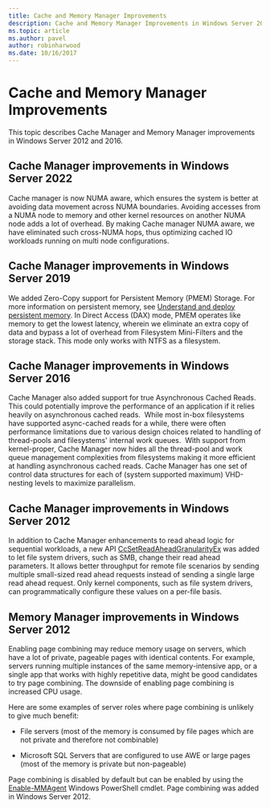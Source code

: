 ```yaml
---
title: Cache and Memory Manager Improvements
description: Cache and Memory Manager Improvements in Windows Server 2016
ms.topic: article
ms.author: pavel
author: robinharwood
ms.date: 10/16/2017
---
```


# Cache and Memory Manager Improvements

This topic describes Cache Manager and Memory Manager improvements in Windows Server 2012 and 2016.

## Cache Manager improvements in Windows Server 2022
Cache manager is now NUMA aware, which ensures the system is better at avoiding data movement across NUMA boundaries. Avoiding accesses from a NUMA node to memory and other kernel resources on another NUMA node adds a lot of overhead. By making Cache manager NUMA aware, we have eliminated such cross-NUMA hops, thus optimizing cached IO workloads running on multi node configurations.

## Cache Manager improvements in Windows Server 2019
We added Zero-Copy support for Persistent Memory (PMEM) Storage.  For more information on persistent memory, see [Understand and deploy persistent memory](/azure-stack/hci/concepts/deploy-persistent-memory).
In Direct Access (DAX) mode, PMEM operates like memory to get the lowest latency, wherein we eliminate an extra copy of data and bypass a lot of overhead from Filesystem Mini-Filters and the storage stack. This mode only works with NTFS as a filesystem.

## Cache Manager improvements in Windows Server 2016
Cache Manager also added support for true Asynchronous Cached Reads.
This could potentially improve the performance of an application if it relies heavily on asynchronous cached reads.  While most in-box filesystems have supported async-cached reads for a while, there were often performance limitations due to various design choices related to handling of thread-pools and filesystems' internal work queues.  With support from kernel-proper, Cache Manager now hides all the thread-pool and work queue management complexities from filesystems making it more efficient at handling asynchronous cached reads. Cache Manager has one set of control data structures for each of (system supported maximum) VHD-nesting levels to maximize parallelism.


## Cache Manager improvements in Windows Server 2012
In addition to Cache Manager enhancements to read ahead logic for sequential workloads, a new API [CcSetReadAheadGranularityEx](/windows-hardware/drivers/ifs/ccsetreadaheadgranularityex) was added to let file system drivers, such as SMB, change their read ahead parameters. It allows better throughput for remote file scenarios by sending multiple small-sized read ahead requests instead of sending a single large read ahead request. Only kernel components, such as file system drivers, can programmatically configure these values on a per-file basis.

## Memory Manager improvements in Windows Server 2012
Enabling page combining may reduce memory usage on servers, which have a lot of private, pageable pages with identical contents. For example, servers running multiple instances of the same memory-intensive app, or a single app that works with highly repetitive data, might be good candidates to try page combining. The downside of enabling page combining is increased CPU usage.

Here are some examples of server roles where page combining is unlikely to give much benefit:

-   File servers (most of the memory is consumed by file pages which are not private and therefore not combinable)

-   Microsoft SQL Servers that are configured to use AWE or large pages (most of the memory is private but non-pageable)

Page combining is disabled by default but can be enabled by using the [Enable-MMAgent](/powershell/module/mmagent/enable-mmagent) Windows PowerShell cmdlet. Page combining was added in Windows Server 2012.
